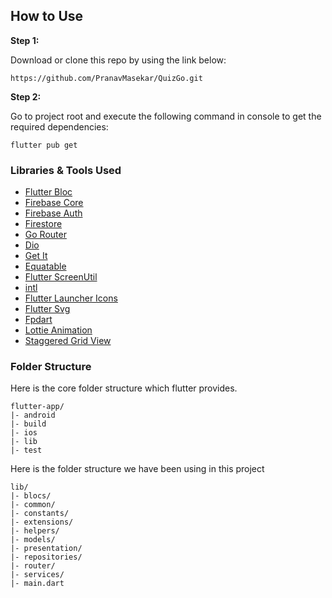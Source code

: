 ## How to Use 

**Step 1:**

Download or clone this repo by using the link below:

```
https://github.com/PranavMasekar/QuizGo.git
```

**Step 2:**

Go to project root and execute the following command in console to get the required dependencies: 

```
flutter pub get 
```

### Libraries & Tools Used

* [Flutter Bloc](https://pub.dev/packages/flutter_bloc)
* [Firebase Core](https://pub.dev/packages/firebase_core)
* [Firebase Auth](https://pub.dev/packages/firebase_auth)
* [Firestore](https://pub.dev/packages/cloud_firestore)
* [Go Router](https://pub.dev/packages/go_router)
* [Dio](https://pub.dev/packages/dio)
* [Get It](https://pub.dev/packages/get_it)
* [Equatable](https://pub.dev/packages/equatable)
* [Flutter ScreenUtil](https://pub.dev/packages/flutter_screenutil)
* [intl](https://pub.dev/packages/intl)
* [Flutter Launcher Icons](https://pub.dev/packages/flutter_launcher_icons)
* [Flutter Svg](https://pub.dev/packages/flutter_svg)
* [Fpdart](https://pub.dev/packages/fpdart)
* [Lottie Animation](https://pub.dev/packages/lottie)
* [Staggered Grid View](https://pub.dev/packages/flutter_staggered_grid_view)

### Folder Structure
Here is the core folder structure which flutter provides.

```
flutter-app/
|- android
|- build
|- ios
|- lib
|- test
```

Here is the folder structure we have been using in this project

```
lib/
|- blocs/
|- common/
|- constants/
|- extensions/
|- helpers/
|- models/
|- presentation/
|- repositories/
|- router/
|- services/
|- main.dart
```